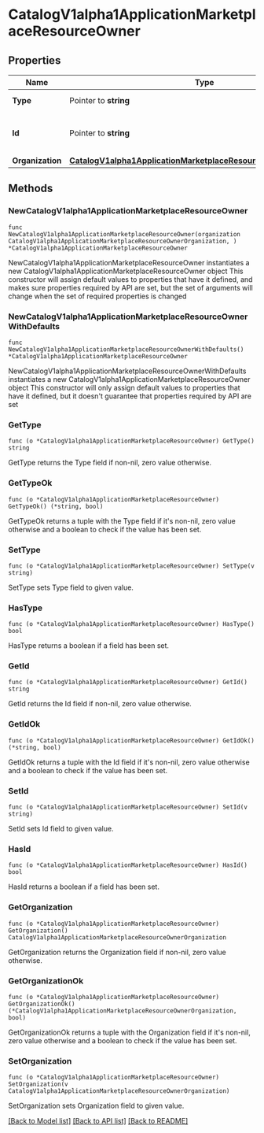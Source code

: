 # CatalogV1alpha1ApplicationMarketplaceResourceOwner

## Properties

Name | Type | Description | Notes
------------ | ------------- | ------------- | -------------
**Type** | Pointer to **string** | The type of the owner. | [optional] 
**Id** | Pointer to **string** | Id of the owner of the resource. | [optional] 
**Organization** | [**CatalogV1alpha1ApplicationMarketplaceResourceOwnerOrganization**](CatalogV1alpha1ApplicationMarketplaceResourceOwnerOrganization.md) |  | 

## Methods

### NewCatalogV1alpha1ApplicationMarketplaceResourceOwner

`func NewCatalogV1alpha1ApplicationMarketplaceResourceOwner(organization CatalogV1alpha1ApplicationMarketplaceResourceOwnerOrganization, ) *CatalogV1alpha1ApplicationMarketplaceResourceOwner`

NewCatalogV1alpha1ApplicationMarketplaceResourceOwner instantiates a new CatalogV1alpha1ApplicationMarketplaceResourceOwner object
This constructor will assign default values to properties that have it defined,
and makes sure properties required by API are set, but the set of arguments
will change when the set of required properties is changed

### NewCatalogV1alpha1ApplicationMarketplaceResourceOwnerWithDefaults

`func NewCatalogV1alpha1ApplicationMarketplaceResourceOwnerWithDefaults() *CatalogV1alpha1ApplicationMarketplaceResourceOwner`

NewCatalogV1alpha1ApplicationMarketplaceResourceOwnerWithDefaults instantiates a new CatalogV1alpha1ApplicationMarketplaceResourceOwner object
This constructor will only assign default values to properties that have it defined,
but it doesn't guarantee that properties required by API are set

### GetType

`func (o *CatalogV1alpha1ApplicationMarketplaceResourceOwner) GetType() string`

GetType returns the Type field if non-nil, zero value otherwise.

### GetTypeOk

`func (o *CatalogV1alpha1ApplicationMarketplaceResourceOwner) GetTypeOk() (*string, bool)`

GetTypeOk returns a tuple with the Type field if it's non-nil, zero value otherwise
and a boolean to check if the value has been set.

### SetType

`func (o *CatalogV1alpha1ApplicationMarketplaceResourceOwner) SetType(v string)`

SetType sets Type field to given value.

### HasType

`func (o *CatalogV1alpha1ApplicationMarketplaceResourceOwner) HasType() bool`

HasType returns a boolean if a field has been set.

### GetId

`func (o *CatalogV1alpha1ApplicationMarketplaceResourceOwner) GetId() string`

GetId returns the Id field if non-nil, zero value otherwise.

### GetIdOk

`func (o *CatalogV1alpha1ApplicationMarketplaceResourceOwner) GetIdOk() (*string, bool)`

GetIdOk returns a tuple with the Id field if it's non-nil, zero value otherwise
and a boolean to check if the value has been set.

### SetId

`func (o *CatalogV1alpha1ApplicationMarketplaceResourceOwner) SetId(v string)`

SetId sets Id field to given value.

### HasId

`func (o *CatalogV1alpha1ApplicationMarketplaceResourceOwner) HasId() bool`

HasId returns a boolean if a field has been set.

### GetOrganization

`func (o *CatalogV1alpha1ApplicationMarketplaceResourceOwner) GetOrganization() CatalogV1alpha1ApplicationMarketplaceResourceOwnerOrganization`

GetOrganization returns the Organization field if non-nil, zero value otherwise.

### GetOrganizationOk

`func (o *CatalogV1alpha1ApplicationMarketplaceResourceOwner) GetOrganizationOk() (*CatalogV1alpha1ApplicationMarketplaceResourceOwnerOrganization, bool)`

GetOrganizationOk returns a tuple with the Organization field if it's non-nil, zero value otherwise
and a boolean to check if the value has been set.

### SetOrganization

`func (o *CatalogV1alpha1ApplicationMarketplaceResourceOwner) SetOrganization(v CatalogV1alpha1ApplicationMarketplaceResourceOwnerOrganization)`

SetOrganization sets Organization field to given value.



[[Back to Model list]](../README.md#documentation-for-models) [[Back to API list]](../README.md#documentation-for-api-endpoints) [[Back to README]](../README.md)


